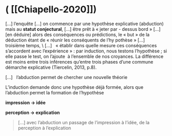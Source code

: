 # ( [[Chiapello-2020]])


 [...] l’enquête [...] on commence par une hypothèse explicative (abduction) mais au **statut conjectural**, [...] être prêt à « jeter par - dessus bord » [...] [en déduire] alors des conséquences ou prédictions, le « but » de la déduction étant de « réunir les conséquents de l’hy pothèse » [...]   troisième temps, \ [...\]   « établir dans quelle mesure ces conséquences s’accordent avec l’expérience » : par induction, nous testons l’hypothèse ; si elle passe le test, on l’ajoute  à l’ensemble de nos croyances. La différence est moins entre trois inférences qu’entre trois phases d’une commune démarche explicative (Tiercelin, 2013, p.8).


 [...]   l’abduction permet de chercher une nouvelle théorie


L’induction demande donc une hypothèse déjà formée, alors que l’abduction permet la formation de l’hypothèse


**impression -> idée**

**perception -> explication**

> [...] avec l’abduction un passage de l’impression à l’idée, de la perception à l’explication




